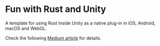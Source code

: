 # Fun with Rust and Unity
A template for using Rust inside Unity as a native plug-in in iOS, Android, macOS and WebGL.

Check the following [Medium article](https://rjgameiro.medium.com/let-fun-rust-unity-f7f62609ba49) for details.
